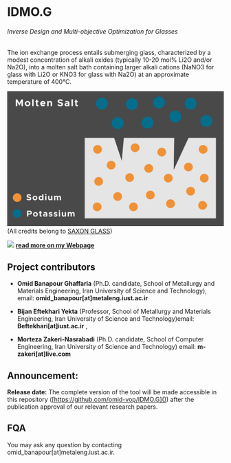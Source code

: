 # IDMO.G

###### Inverse Design and Multi-objective Optimization for Glasses


The ion exchange process entails submerging glass, characterized by a modest concentration of alkali oxides (typically 10-20 mol% Li2O and/or Na2O), into a molten salt bath containing larger alkali cations (NaNO3 for glass with Li2O or KNO3 for glass with Na2O) at an approximate temperature of 400°C. 

![](./img/ion-exchange.gif)
(All credits belong to [SAXON GLASS](https://saxonglass.com/))


![](./img/graphical_abstract.jpg)
**[read more on my Webpage](http://webpages.iust.ac.ir/omid_banapour/EF-IE.html)** 



## Project contributors
* **Omid Banapour Ghaffaria** (Ph.D. candidate, School of Metallurgy and Materials Engineering, Iran University of Science and Technology), email: **omid_banapour[at]metaleng.iust.ac.ir** 

* **Bijan Eftekhari Yekta** (Professor, School of Metallurgy and Materials Engineering, Iran University of Science and Technology)email: **Beftekhari[at]iust.ac.ir** , 

* **Morteza Zakeri-Nasrabadi** (Ph.D. candidate, School of Computer Engineering, Iran University of Science and Technology)
email: **m-zakeri[at]live.com**

## Announcement:
**Release date:** The complete version of the tool will be made accessible in this repository ([https://github.com/omid-vop/IDMO.G]()) after the publication approval of our relevant research papers.

## FQA
You may ask any question by contacting omid_banapour[at]metaleng.iust.ac.ir.